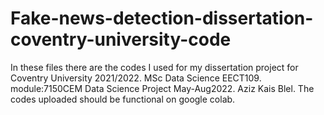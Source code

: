 # Fake-news-detection-dissertation-coventry-university-code
In these files there are the codes I used for my dissertation project for Coventry University 2021/2022. MSc Data Science EECT109. module:7150CEM Data Science Project May-Aug2022. Aziz Kais Blel. The codes uploaded should be functional on google colab.

